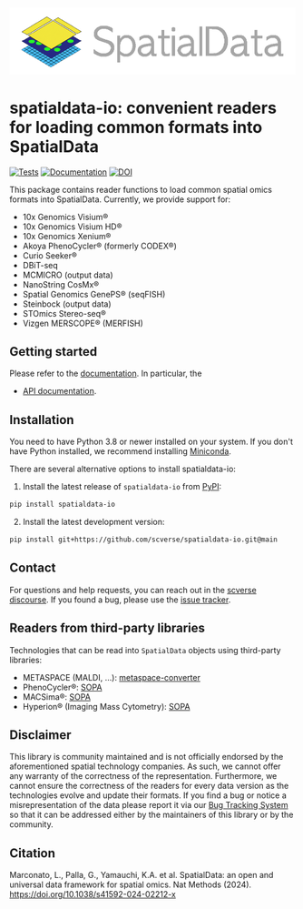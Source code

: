 ![SpatialData banner](https://github.com/scverse/spatialdata/blob/main/docs/_static/img/spatialdata_horizontal.png?raw=true)

# spatialdata-io: convenient readers for loading common formats into SpatialData

[![Tests][badge-tests]][link-tests]
[![Documentation][badge-docs]][link-docs]
[![DOI](https://zenodo.org/badge/544045123.svg)](https://zenodo.org/badge/latestdoi/544045123)

[badge-tests]: https://github.com/scverse/spatialdata-io/actions/workflows/test.yaml/badge.svg
[link-tests]: https://github.com/scverse/spatialdata-io/actions/workflows/test.yaml
[badge-docs]: https://img.shields.io/readthedocs/spatialdata-io

This package contains reader functions to load common spatial omics formats into SpatialData. Currently, we provide support for:

-   10x Genomics Visium®
-   10x Genomics Visium HD®
-   10x Genomics Xenium®
-   Akoya PhenoCycler® (formerly CODEX®)
-   Curio Seeker®
-   DBiT-seq
-   MCMICRO (output data)
-   NanoString CosMx®
-   Spatial Genomics GenePS® (seqFISH)
-   Steinbock (output data)
-   STOmics Stereo-seq®
-   Vizgen MERSCOPE® (MERFISH)

## Getting started

Please refer to the [documentation][link-docs]. In particular, the

-   [API documentation][link-api].

## Installation

You need to have Python 3.8 or newer installed on your system. If you don't have
Python installed, we recommend installing [Miniconda](https://docs.conda.io/en/latest/miniconda.html).

There are several alternative options to install spatialdata-io:

1. Install the latest release of `spatialdata-io` from [PyPI](https://pypi.org/project/spatialdata-io/):

```bash
pip install spatialdata-io
```

2. Install the latest development version:

```bash
pip install git+https://github.com/scverse/spatialdata-io.git@main
```

## Contact

For questions and help requests, you can reach out in the [scverse discourse][scverse-discourse].
If you found a bug, please use the [issue tracker][issue-tracker].

## Readers from third-party libraries

Technologies that can be read into `SpatialData` objects using third-party libraries:

-   METASPACE (MALDI, ...): [metaspace-converter](https://github.com/metaspace2020/metaspace-converter)
-   PhenoCycler®: [SOPA](https://github.com/gustaveroussy/sopa)
-   MACSima®: [SOPA](https://github.com/gustaveroussy/sopa)
-   Hyperion® (Imaging Mass Cytometry): [SOPA](https://github.com/gustaveroussy/sopa)

## Disclaimer

This library is community maintained and is not officially endorsed by the aforementioned spatial technology companies. As such, we cannot offer any warranty of the correctness of the representation. Furthermore, we cannot ensure the correctness of the readers for every data version as the technologies evolve and update their formats. If you find a bug or notice a misrepresentation of the data please report it via our [Bug Tracking System](https://github.com/scverse/spatialdata-io/issues?q=sort%3Aupdated-desc+is%3Aissue+is%3Aopen) so that it can be addressed either by the maintainers of this library or by the community.

## Citation

Marconato, L., Palla, G., Yamauchi, K.A. et al. SpatialData: an open and universal data framework for spatial omics. Nat Methods (2024). https://doi.org/10.1038/s41592-024-02212-x

[scverse-discourse]: https://discourse.scverse.org/
[issue-tracker]: https://github.com/scverse/spatialdata-io/issues
[changelog]: https://spatialdata.scverse.org/projects/io/en/latest/changelog.html
[link-docs]: https://spatialdata.scverse.org/projects/io/en/latest/
[link-api]: https://spatialdata.scverse.org/projects/io/en/latest/api.html

